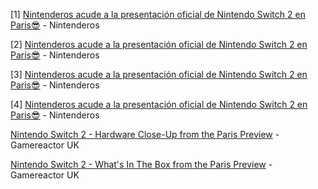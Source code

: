 [1] [Nintenderos acude a la presentación oficial de Nintendo Switch 2 en Paris😎](https://youtu.be/5TbE2qaKYoU?si=UMmFgPRGNx2gn-tW) - Nintenderos

[2] [Nintenderos acude a la presentación oficial de Nintendo Switch 2 en Paris😎](https://youtu.be/h8T8sl3p-XM?si=b2CbhczK57cb767w) - Nintenderos

[3] [Nintenderos acude a la presentación oficial de Nintendo Switch 2 en Paris😎](https://youtu.be/Xd_Ft2o8aNU?si=IMLGfek5aImplyxb) - Nintenderos

[4] [Nintenderos acude a la presentación oficial de Nintendo Switch 2 en Paris😎](https://youtu.be/tujaCpCC3Fg?si=R5LiEZsuX8uOcxvz) - Nintenderos

[Nintendo Switch 2 - Hardware Close-Up from the Paris Preview](https://www.gamereactor.eu/video/728363/Nintendo+Switch+2+-+Hardware+Close-Up+from+the+Paris+Preview/) - Gamereactor UK

[Nintendo Switch 2 - What's In The Box from the Paris Preview](https://www.gamereactor.eu/video/728383/Nintendo+Switch+2+-+Whats+In+The+Box+from+the+Paris+Preview/) - Gamereactor UK
